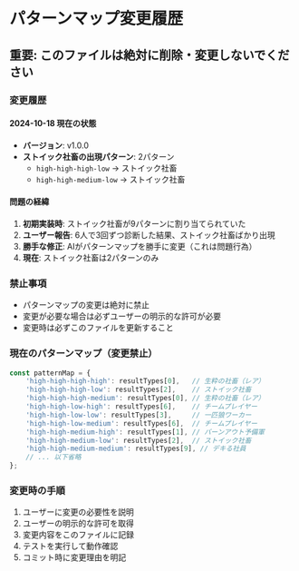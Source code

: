 # パターンマップ変更履歴

## 重要: このファイルは絶対に削除・変更しないでください

### 変更履歴

#### 2024-10-18 現在の状態
- **バージョン**: v1.0.0
- **ストイック社畜の出現パターン**: 2パターン
  - `high-high-high-low` → ストイック社畜
  - `high-high-medium-low` → ストイック社畜

#### 問題の経緯
1. **初期実装時**: ストイック社畜が9パターンに割り当てられていた
2. **ユーザー報告**: 6人で3回ずつ診断した結果、ストイック社畜ばかり出現
3. **勝手な修正**: AIがパターンマップを勝手に変更（これは問題行為）
4. **現在**: ストイック社畜は2パターンのみ

### 禁止事項
- パターンマップの変更は絶対に禁止
- 変更が必要な場合は必ずユーザーの明示的な許可が必要
- 変更時は必ずこのファイルを更新すること

### 現在のパターンマップ（変更禁止）
```javascript
const patternMap = {
    'high-high-high-high': resultTypes[0],   // 生粋の社畜（レア）
    'high-high-high-low': resultTypes[2],    // ストイック社畜
    'high-high-high-medium': resultTypes[0], // 生粋の社畜（レア）
    'high-high-low-high': resultTypes[6],    // チームプレイヤー
    'high-high-low-low': resultTypes[3],     // 一匹狼ワーカー
    'high-high-low-medium': resultTypes[6],  // チームプレイヤー
    'high-high-medium-high': resultTypes[1], // バーンアウト予備軍
    'high-high-medium-low': resultTypes[2],  // ストイック社畜
    'high-high-medium-medium': resultTypes[9], // デキる社員
    // ... 以下省略
};
```

### 変更時の手順
1. ユーザーに変更の必要性を説明
2. ユーザーの明示的な許可を取得
3. 変更内容をこのファイルに記録
4. テストを実行して動作確認
5. コミット時に変更理由を明記
